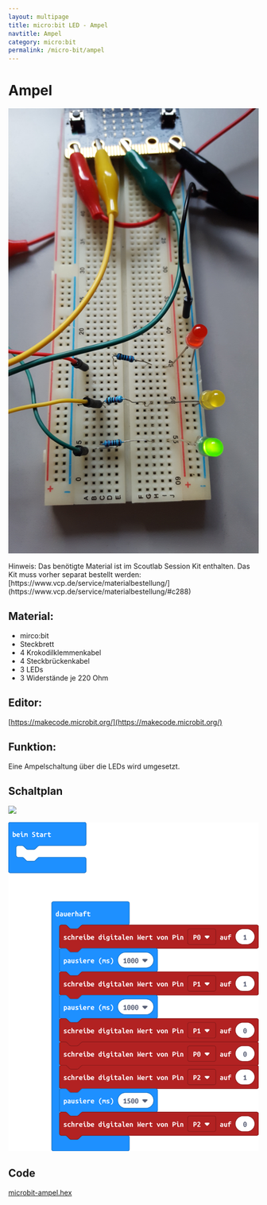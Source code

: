 ```yaml
---
layout: multipage
title: micro:bit LED - Ampel
navtitle: Ampel
category: micro:bit
permalink: /micro-bit/ampel
---
```


# Ampel

![](images/20191225_123915.jpg)

<div class="alert alert-warning" role="alert">
Hinweis: Das benötigte Material ist im Scoutlab Session Kit enthalten. Das Kit muss vorher separat bestellt werden:   
[https://www.vcp.de/service/materialbestellung/](https://www.vcp.de/service/materialbestellung/#c288)
</div>

## Material:

+ mirco:bit
+ Steckbrett
+ 4 Krokodilklemmenkabel
+ 4 Steckbrückenkabel
+ 3 LEDs
+ 3 Widerstände je 220 Ohm

## Editor:

[https://makecode.microbit.org/](https://makecode.microbit.org/)

## Funktion:

Eine Ampelschaltung über die LEDs wird umgesetzt.

## Schaltplan

![](images/mircobit_ampel_großes_Steckbrett_Steckplatine.jpg)

![](images/microbit-Screenshot_ampel.png)

## Code
[microbit-ampel.hex](appendix/microbit-ampel.hex)
